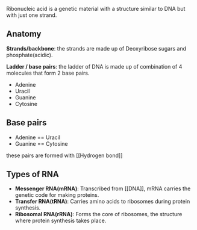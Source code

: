 Ribonucleic acid is a genetic material with a structure similar to DNA but with just one strand.

## Anatomy

**Strands/backbone**: the strands are made up of Deoxyribose sugars and phosphate(acidic).

**Ladder / base pairs**: the ladder of DNA is made up of combination of 4 molecules that form 2 base pairs.

- Adenine
- Uracil
- Guanine
- Cytosine

## Base pairs

- Adenine == Uracil
- Guanine == Cytosine

these pairs are formed with [[Hydrogen bond]]

## Types of RNA

- **Messenger RNA(mRNA)**: Transcribed from [[DNA]], mRNA carries the genetic code for making proteins.
- **Transfer RNA(tRNA)**: Carries amino acids to ribosomes during protein synthesis.
- **Ribosomal RNA(rRNA)**: Forms the core of ribosomes, the structure where protein synthesis takes place.
